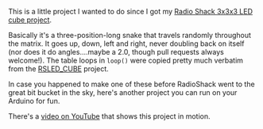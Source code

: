 
 This is a little project I wanted to do since I got my [Radio Shack 3x3x3 LED cube project](https://www.google.com/search?q=radioshack+arduino+led+cube&ie=utf-8&oe=utf-8).
 
 Basically it's a three-position-long snake that travels randomly throughout the matrix. It goes up, down, left and right, never doubling back on itself (nor does it do angles....maybe a 2.0, though pull requests always welcome!). The table loops in `loop()` were copied pretty much verbatim from the [RSLED_CUBE](https://github.com/RadioShackCorp/2770158-LED-Cube) project. 
 
 In case you happened to make one of these before RadioShack went to the great bit bucket in the sky, here's another project you can run on your Arduino for fun.
 
 There's a [video on YouTube](https://youtu.be/hYTm8Bw1imo) that shows this project in motion.
